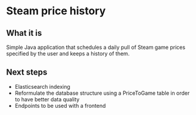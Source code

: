 # Steam price history

## What it is
 
Simple Java application that schedules a daily pull of Steam game prices specified by the user and keeps a history of them.


## Next steps

- Elasticsearch indexing
- Reformulate the database structure using a PriceToGame table in order to have better data quality
- Endpoints to be used with a frontend

